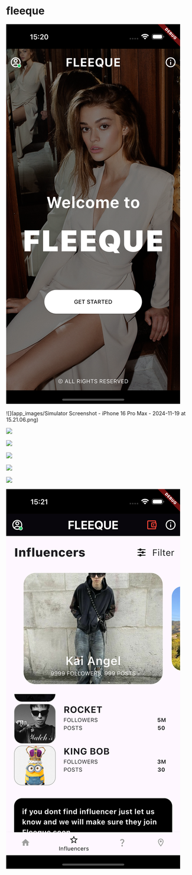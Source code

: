 # fleeque



![](https://github.com/pashaxd/fleeque/blob/feature/app_images/Simulator%20Screenshot%20-%20iPhone%2016%20Pro%20Max%20-%202024-11-19%20at%2015.20.08.png)

![](app_images/Simulator Screenshot - iPhone 16 Pro Max - 2024-11-19 at 15.21.06.png)

![]([https://github.com/pashaxd/fleeque/blob/feature/app_images/Simulator%20Screenshot%20-%20iPhone%2016%20Pro%20Max%20-%202024-11-19%20at%2015.20.08.png](https://github.com/pashaxd/fleeque/blob/feature/app_images/Simulator%20Screenshot%20-%20iPhone%2016%20Pro%20Max%20-%202024-11-19%20at%2015.21.08.png))

![]([https://github.com/pashaxd/fleeque/blob/feature/app_images/Simulator%20Screenshot%20-%20iPhone%2016%20Pro%20Max%20-%202024-11-19%20at%2015.20.08.png](https://github.com/pashaxd/fleeque/blob/feature/app_images/Simulator%20Screenshot%20-%20iPhone%2016%20Pro%20Max%20-%202024-11-19%20at%2015.21.10.png))

![]([[https://github.com/pashaxd/fleeque/blob/feature/app_images/Simulator%20Screenshot%20-%20iPhone%2016%20Pro%20Max%20-%202024-11-19%20at%2015.20.08.png](https://github.com/pashaxd/fleeque/blob/feature/app_images/Simulator%20Screenshot%20-%20iPhone%2016%20Pro%20Max%20-%202024-11-19%20at%2015.21.10.png)](https://github.com/pashaxd/fleeque/blob/feature/app_images/Simulator%20Screenshot%20-%20iPhone%2016%20Pro%20Max%20-%202024-11-19%20at%2015.21.11.png))

![]([[https://github.com/pashaxd/fleeque/blob/feature/app_images/Simulator%20Screenshot%20-%20iPhone%2016%20Pro%20Max%20-%202024-11-19%20at%2015.20.08.png](https://github.com/pashaxd/fleeque/blob/feature/app_images/Simulator%20Screenshot%20-%20iPhone%2016%20Pro%20Max%20-%202024-11-19%20at%2015.21.10.png)](https://github.com/pashaxd/fleeque/blob/feature/app_images/Simulator%20Screenshot%20-%20iPhone%2016%20Pro%20Max%20-%202024-11-19%20at%2015.21.16.png))

![]([[https://github.com/pashaxd/fleeque/blob/feature/app_images/Simulator%20Screenshot%20-%20iPhone%2016%20Pro%20Max%20-%202024-11-19%20at%2015.20.08.png](https://github.com/pashaxd/fleeque/blob/feature/app_images/Simulator%20Screenshot%20-%20iPhone%2016%20Pro%20Max%20-%202024-11-19%20at%2015.21.10.png)](https://github.com/pashaxd/fleeque/blob/feature/app_images/Simulator%20Screenshot%20-%20iPhone%2016%20Pro%20Max%20-%202024-11-19%20at%2015.21.22.png))

![](https://github.com/pashaxd/fleeque/blob/feature/app_images/Simulator%20Screenshot%20-%20iPhone%2016%20Pro%20Max%20-%202024-11-19%20at%2015.21.33.png)

